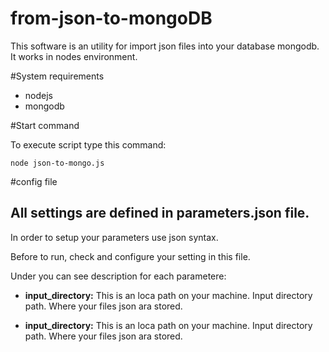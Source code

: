 # from-json-to-mongoDB
This software is an utility for import json files into your database mongodb. It works in nodes environment.

#System requirements
- nodejs
- mongodb

#Start command
<p>To execute script type this command:</p>
<p><CODE>node json-to-mongo.js</CODE> </p>


#config file
## All settings are defined in parameters.json file. 
<p>In order to setup your parameters use json syntax.</p> 
<p>Before to run, check and configure your setting in this file.</p>

Under you can see description for each parametere:

- <b>input_directory:</b> This is an loca path on your machine. Input directory path. Where your files json ara stored.

- <b>input_directory:</b> This is an loca path on your machine. Input directory path. Where your files json ara stored.



